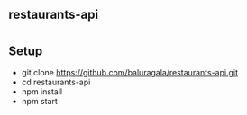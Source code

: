 ## restaurants-api



#

## Setup

- git clone https://github.com/baluragala/restaurants-api.git
- cd restaurants-api
- npm install
- npm start
